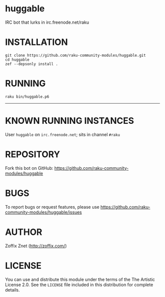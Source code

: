 # huggable

IRC bot that lurks in irc.freenode.net/raku

# INSTALLATION

    git clone https://github.com/raku-community-modules/huggable.git
    cd huggable
    zef --depsonly install .

# RUNNING

    raku bin/huggable.p6

----

# KNOWN RUNNING INSTANCES

User `huggable` on `irc.freenode.net`; sits in channel `#raku`

# REPOSITORY

Fork this bot on GitHub:
https://github.com/raku-community-modules/huggable

# BUGS

To report bugs or request features, please use
https://github.com/raku-community-modules/huggable/issues

# AUTHOR

Zoffix Znet (http://zoffix.com/)

# LICENSE

You can use and distribute this module under the terms of the
The Artistic License 2.0. See the `LICENSE` file included in this
distribution for complete details.
